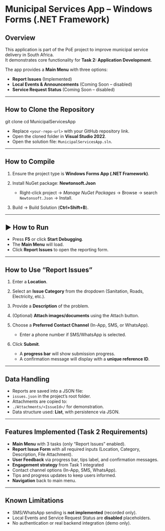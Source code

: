 # Municipal Services App – Windows Forms (.NET Framework)

##  Overview
This application is part of the PoE project to improve municipal service delivery in South Africa.  
It demonstrates core functionality for **Task 2: Application Development**.  

The app provides a **Main Menu** with three options:  
- **Report Issues** (Implemented)  
- **Local Events & Announcements** (Coming Soon – disabled)  
- **Service Request Status** (Coming Soon – disabled)  

---

##  How to Clone the Repository

git clone <your-repo-url>
cd MunicipalServicesApp


* Replace `<your-repo-url>` with your GitHub repository link.
* Open the cloned folder in **Visual Studio 2022**.
* Open the solution file: `MunicipalServicesApp.sln`.

---

##  How to Compile

1. Ensure the project type is **Windows Forms App (.NET Framework)**.
2. Install NuGet package: **Newtonsoft.Json**

   * Right-click project → *Manage NuGet Packages* → Browse → search `Newtonsoft.Json` → Install.
3. Build → Build Solution (**Ctrl+Shift+B**).

---

## ▶ How to Run

* Press **F5** or click **Start Debugging**.
* The **Main Menu** will load.
* Click **Report Issues** to open the reporting form.

---

##  How to Use “Report Issues”

1. Enter a **Location**.
2. Select an **Issue Category** from the dropdown (Sanitation, Roads, Electricity, etc.).
3. Provide a **Description** of the problem.
4. (Optional) **Attach images/documents** using the Attach button.
5. Choose a **Preferred Contact Channel** (In-App, SMS, or WhatsApp).

   * Enter a phone number if SMS/WhatsApp is selected.
6. Click **Submit**.

   * A **progress bar** will show submission progress.
   * A confirmation message will display with a **unique reference ID**.

---

##  Data Handling

* Reports are saved into a JSON file:
* `issues.json` in the project’s root folder.
* Attachments are copied to:
* `./Attachments/<IssueId>/` for demonstration.
* Data structure used: **List<Issue>**, with persistence via JSON.

---

##  Features Implemented (Task 2 Requirements)

* **Main Menu** with 3 tasks (only “Report Issues” enabled).
* **Report Issue Form** with all required inputs (Location, Category, Description, File Attachment).
* **User Feedback** via progress bar, tips label, and confirmation messages.
* **Engagement strategy** from Task 1 integrated
* Contact channel options (In-App, SMS, WhatsApp).
* Tips and progress updates to keep users informed.
* **Navigation** back to main menu.

---

## Known Limitations

* SMS/WhatsApp sending is **not implemented** (recorded only).
* Local Events and Service Request Status are **disabled** placeholders.
* No authentication or real backend integration (demo only).

